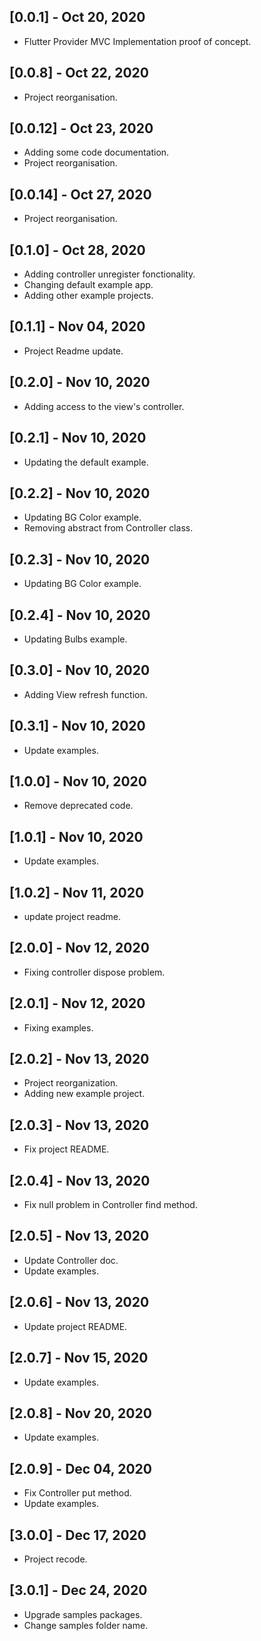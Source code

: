 ## [0.0.1] - Oct 20, 2020

- Flutter Provider MVC Implementation proof of concept.

## [0.0.8] - Oct 22, 2020

- Project reorganisation.

## [0.0.12] - Oct 23, 2020

- Adding some code documentation.
- Project reorganisation.

## [0.0.14] - Oct 27, 2020

- Project reorganisation.

## [0.1.0] - Oct 28, 2020

- Adding controller unregister fonctionality.
- Changing default example app.
- Adding other example projects.

## [0.1.1] - Nov 04, 2020

- Project Readme update.

## [0.2.0] - Nov 10, 2020

- Adding access to the view's controller.

## [0.2.1] - Nov 10, 2020

- Updating the default example.

## [0.2.2] - Nov 10, 2020

- Updating BG Color example.
- Removing abstract from Controller class.

## [0.2.3] - Nov 10, 2020

- Updating BG Color example.

## [0.2.4] - Nov 10, 2020

- Updating Bulbs example.

## [0.3.0] - Nov 10, 2020

- Adding View refresh function.

## [0.3.1] - Nov 10, 2020

- Update examples.

## [1.0.0] - Nov 10, 2020

- Remove deprecated code.

## [1.0.1] - Nov 10, 2020

- Update examples.

## [1.0.2] - Nov 11, 2020

- update project readme.

## [2.0.0] - Nov 12, 2020

- Fixing controller dispose problem.

## [2.0.1] - Nov 12, 2020

- Fixing examples.

## [2.0.2] - Nov 13, 2020

- Project reorganization.
- Adding new example project.

## [2.0.3] - Nov 13, 2020

- Fix project README.

## [2.0.4] - Nov 13, 2020

- Fix null problem in Controller find method.

## [2.0.5] - Nov 13, 2020

- Update Controller doc.
- Update examples.

## [2.0.6] - Nov 13, 2020

- Update project README.

## [2.0.7] - Nov 15, 2020

- Update examples.

## [2.0.8] - Nov 20, 2020

- Update examples.

## [2.0.9] - Dec 04, 2020

- Fix Controller put method.
- Update examples.

## [3.0.0] - Dec 17, 2020

- Project recode.

## [3.0.1] - Dec 24, 2020

- Upgrade samples packages.
- Change samples folder name.